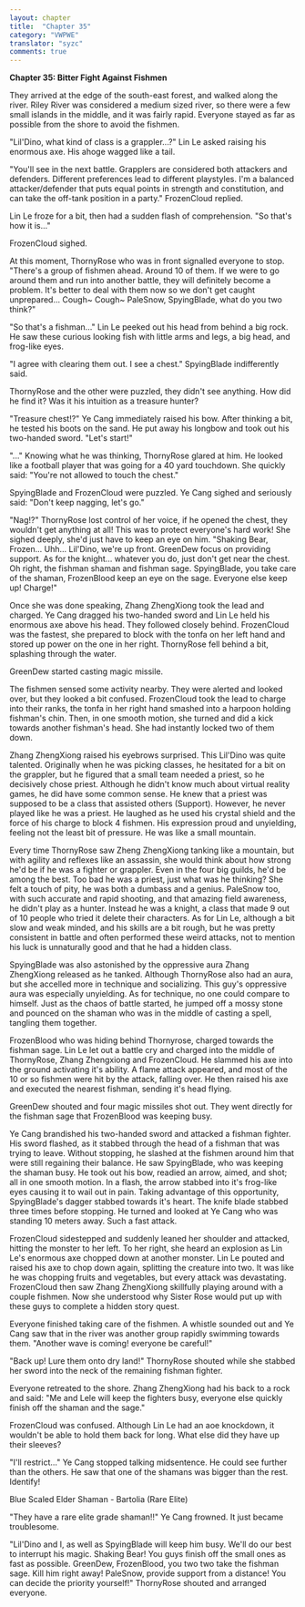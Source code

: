 ```yaml
---
layout: chapter
title:  "Chapter 35"
category: "VWPWE"
translator: "syzc"
comments: true
---
```


**Chapter 35: Bitter Fight Against Fishmen**
 
They arrived at the edge of the south-east forest, and walked along the river. Riley River was considered a medium sized river, so there were a few small islands in the middle, and it was fairly rapid. Everyone stayed as far as possible from the shore to avoid the fishmen.
 
"Lil'Dino, what kind of class is a grappler...?" Lin Le asked raising his enormous axe. His ahoge wagged like a tail.
 
"You'll see in the next battle. Grapplers are considered both attackers and defenders. Different preferences lead to different playstyles. I'm a balanced attacker/defender that puts equal points in strength and constitution, and can take the off-tank position in a party." FrozenCloud replied.
 
Lin Le froze for a bit, then had a sudden flash of comprehension. "So that's how it is..."
 
FrozenCloud sighed.
 
At this moment, ThornyRose who was in front signalled everyone to stop. "There's a group of fishmen ahead. Around 10 of them. If we were to go around them and run into another battle, they will definitely become a problem. It's better to deal with them now so we don't get caught unprepared... Cough~ Cough~ PaleSnow, SpyingBlade, what do you two think?" 
 
"So that's a fishman..." Lin Le peeked out his head from behind a big rock. He saw these curious looking fish with little arms and legs, a big head, and frog-like eyes. 
 
"I agree with clearing them out. I see a chest." SpyingBlade indifferently said.
 
ThornyRose and the other were puzzled, they didn't see anything. How did he find it? Was it his intuition as a treasure hunter?
 
"Treasure chest!?" Ye Cang immediately raised his bow. After thinking a bit, he tested his boots on the sand. He put away his longbow and took out his two-handed sword. "Let's start!"
 
"..." Knowing what he was thinking, ThornyRose glared at him. He looked like a football player that was going for a 40 yard touchdown. She quickly said: "You're not allowed to touch the chest."
 
SpyingBlade and FrozenCloud were puzzled. Ye Cang sighed and seriously said: "Don't keep nagging, let's go."
 
"Nag!?" ThornyRose lost control of her voice, if he opened the chest, they wouldn't get anything at all! This was to protect everyone's hard work! She sighed deeply, she'd just have to keep an eye on him. "Shaking Bear, Frozen... Uhh... Lil'Dino, we're up front. GreenDew focus on providing support. As for the knight... whatever you do, just don't get near the chest. Oh right, the fishman shaman and fishman sage. SpyingBlade, you take care of the shaman, FrozenBlood keep an eye on the sage. Everyone else keep up! Charge!"
 
Once she was done speaking, Zhang ZhengXiong took the lead and charged. Ye Cang dragged his two-handed sword and Lin Le held his enormous axe above his head. They followed closely behind. FrozenCloud was the fastest, she prepared to block with the tonfa on her left hand and stored up power on the one in her right. ThornyRose fell behind a bit, splashing through the water.
 
GreenDew started casting magic missile.
 
The fishmen sensed some activity nearby. They were alerted and looked over, but they looked a bit confused. FrozenCloud took the lead to charge into their ranks, the tonfa in her right hand smashed into a harpoon holding fishman's chin. Then, in one smooth motion, she turned and did a kick towards another fishman's head. She had instantly locked two of them down. 
 
Zhang ZhengXiong raised his eyebrows surprised. This Lil'Dino was quite talented. Originally when he was picking classes, he hesitated for a bit on the grappler, but he figured that a small team needed a priest, so he decisively chose priest. Although he didn't know much about virtual reality games, he did have some common sense. He knew that a priest was supposed to be a class that assisted others (Support). However, he never played like he was a priest. He laughed as he used his crystal shield and the force of his charge to block 4 fishmen. His expression proud and unyielding, feeling not the least bit of pressure. He was like a small mountain.
 
Every time ThornyRose saw Zheng ZhengXiong tanking like a mountain, but with agility and reflexes like an assassin, she would think about how strong he'd be if he was a fighter or grappler. Even in the four big guilds, he'd be among the best. Too bad he was a priest, just what was he thinking? She felt a touch of pity, he was both a dumbass and a genius. PaleSnow too, with such accurate and rapid shooting, and that amazing field awareness, he didn't play as a hunter. Instead he was a knight, a class that made 9 out of 10 people who tried it delete their characters. As for Lin Le, although a bit slow and weak minded, and his skills are a bit rough, but he was pretty consistent in battle and often performed these weird attacks, not to mention his luck is unnaturally good and that he had a hidden class.  
 
SpyingBlade was also astonished by the oppressive aura Zhang ZhengXiong released as he tanked. Although ThornyRose also had an aura, but she accelled more in technique and socializing. This guy's oppressive aura was especially unyielding. As for technique, no one could compare to himself. Just as the chaos of battle started, he jumped off a mossy stone and pounced on the shaman who was in the middle of casting a spell, tangling them together.
 
FrozenBlood who was hiding behind Thornyrose, charged towards the fishman sage. Lin Le let out a battle cry and charged into the middle of ThornyRose, Zhang Zhengxiong and FrozenCloud. He slammed his axe into the ground activating it's ability. A flame attack appeared, and most of the 10 or so fishmen were hit by the attack, falling over. He then raised his axe and executed the nearest fishman, sending it's head flying.
 
GreenDew shouted and four magic missiles shot out. They went directly for the fishman sage that FrozenBlood was keeping busy.
 
Ye Cang brandished his two-handed sword and attacked a fishman fighter. His sword flashed, as it stabbed through the head of a fishman that was trying to leave. Without stopping, he slashed at the fishmen around him that were still regaining their balance. He saw SpyingBlade, who was keeping the shaman busy. He took out his bow, readied an arrow, aimed, and shot; all in one smooth motion. In a flash, the arrow stabbed into it's frog-like eyes causing it to wail out in pain. Taking advantage of this opportunity, SpyingBlade's dagger stabbed towards it's heart. The knife blade stabbed three times before stopping. He turned and looked at Ye Cang who was standing 10 meters away. Such a fast attack.
 
FrozenCloud sidestepped and suddenly leaned her shoulder and attacked, hitting the monster to her left. To her right, she heard an explosion as Lin Le's enormous axe chopped down at another monster. Lin Le pouted and raised his axe to chop down again, splitting the creature into two. It was like he was chopping fruits and vegetables, but every attack was devastating. FrozenCloud then saw Zhang ZhengXiong skillfully playing around with a couple fishmen. Now she understood why Sister Rose would put up with these guys to complete a hidden story quest. 
 
Everyone finished taking care of the fishmen. A whistle sounded out and Ye Cang saw that in the river was another group rapidly swimming towards them. "Another wave is coming! everyone be careful!"
 
"Back up! Lure them onto dry land!" ThornyRose shouted while she stabbed her sword into the neck of the remaining fishman fighter.
 
Everyone retreated to the shore. Zhang ZhengXiong had his back to a rock and said: "Me and Lele will keep the fighters busy, everyone else quickly finish off the shaman and the sage."
 
FrozenCloud was confused. Although Lin Le had an aoe knockdown, it wouldn't be able to hold them back for long. What else did they have up their sleeves?
 
"I'll restrict..." Ye Cang stopped talking midsentence. He could see further than the others. He saw that one of the shamans was bigger than the rest. Identify!
 
Blue Scaled Elder Shaman - Bartolia (Rare Elite)
 
"They have a rare elite grade shaman!!" Ye Cang frowned. It just became troublesome.
 
"Lil'Dino and I, as well as SpyingBlade will keep him busy. We'll do our best to interrupt his magic. Shaking Bear! You guys finish off the small ones as fast as possible. GreenDew, FrozenBlood, you two two take the fishman sage. Kill him right away! PaleSnow, provide support from a distance! You can decide the priority yourself!" ThornyRose shouted and arranged everyone. 